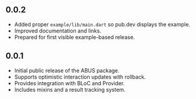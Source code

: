 ## 0.0.2

- Added proper `example/lib/main.dart` so pub.dev displays the example.
- Improved documentation and links.
- Prepared for first visible example-based release.

## 0.0.1

- Initial public release of the ABUS package.
- Supports optimistic interaction updates with rollback.
- Provides integration with BLoC and Provider.
- Includes mixins and a result tracking system.
